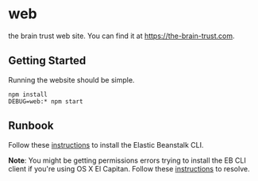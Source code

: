 # web

the brain trust web site. You can find it at <https://the-brain-trust.com>.

## Getting Started

Running the website should be simple.

```
npm install
DEBUG=web:* npm start
```

## Runbook

Follow these [instructions](http://docs.aws.amazon.com/elasticbeanstalk/latest/dg/eb-cli3.html)
to install the Elastic Beanstalk CLI.

**Note**: You might be getting permissions errors trying to install the EB CLI
client if you're using OS X El Capitan.
Follow these
[instructions](http://stackoverflow.com/questions/32898583/unable-to-install-nltk-on-mac-os-el-capitan/33024464#33024464)
to resolve.
